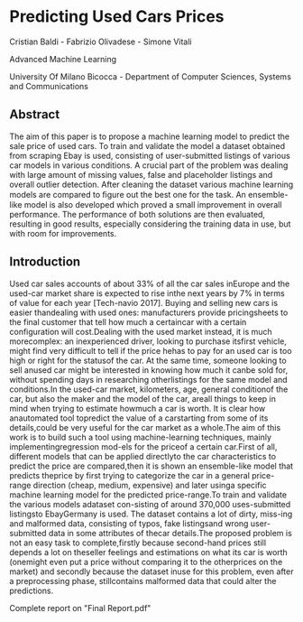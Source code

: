 # Predicting Used Cars Prices

Cristian Baldi - Fabrizio Olivadese - Simone Vitali

Advanced Machine Learning

University Of Milano Bicocca - Department of Computer Sciences, Systems and Communications

## Abstract
The aim of this paper is to propose a machine learning model to predict the sale price of used cars. To train and validate the model a dataset obtained from scraping Ebay is used, consisting of user-submitted listings of various car models in various conditions. A crucial part of the problem was dealing with large amount of missing values, false and placeholder listings and overall outlier detection. After cleaning the dataset various machine learning models are compared to ﬁgure out the best one for the task. An ensemble-like model is also developed which proved a small improvement in overall performance. The performance of both solutions are then evaluated, resulting in good results, especially considering the training data in use, but with room for improvements.
## Introduction
Used car sales accounts of about 33% of all the car sales inEurope and the used-car market share is expected to rise inthe next years by 7% in terms of value for each year [Tech-navio 2017].  Buying and selling new cars is easier thandealing  with  used  ones:  manufacturers  provide  pricingsheets to the final customer that tell how much a certaincar with a certain configuration will cost.Dealing  with  the  used  market  instead,  it  is  much  morecomplex: an inexperienced driver, looking to purchase itsfirst vehicle, might find very difficult to tell if the price hehas to pay for an used car is too high or right for the statusof the car.  At the same time, someone looking to sell anused car might be interested in knowing how much it canbe sold for,  without spending days in researching otherlistings for the same model and conditions.In the used-car market, kilometers, age, general conditionof the car, but also the maker and the model of the car, areall things to keep in mind when trying to estimate howmuch a car is worth. It is clear how anautomated tool topredict the value of a carstarting from some of its details,could be very useful for the car market as a whole.The aim of this work is to build such a tool using machine-learning techniques, mainly implementingregression mod-els for the priceof a certain car.First of all, different models that can be applied directlyto the car characteristics to predict the price are compared,then it is shown an ensemble-like model that predicts theprice by first trying to categorize the car in a general price-range direction (cheap, medium, expensive) and later usinga specific machine learning model for the predicted price-range.To  train  and  validate  the  various  models  adataset  con-sisting of around 370,000 uses-submitted listingsto EbayGermany is used. The dataset contains a lot of dirty, miss-ing and malformed data, consisting of typos, fake listingsand wrong user-submitted data in some attributes of thecar details.The  proposed  problem  is  not  an  easy  task  to  complete,firstly because second-hand prices still depends a lot on theseller feelings and estimations on what its car is worth (onemight even put a price without comparing it to the otherprices on the market) and secondly because the dataset inuse for this problem, even after a preprocessing phase, stillcontains malformed data that could alter the predictions.



Complete report on "Final Report.pdf"
